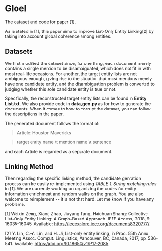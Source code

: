 # Gloel

The dataset and code for paper [1].

As is stated in [1], this paper aims to improve List-Only Entity Linking[2] by taking into account global coherence among entities.

## Datasets
We first modified the dataset since, for one thing, each document merely contains a single mention to be disambiguated, which does not fit in with most real-life occasions. For another, the target entity lists are not ambiguous enough, giving rise to the situation that most mentions merely have one candidate entity, and the disambiguation problem is converted to judging whether this sole candidate entity is true or not.

Specifically, the reconstructed target entity lists can be found in **Entity List.txt**. We also provide code in **data_gen.py** as for how to generate the documents. When it comes to how to corrupt the dataset, you can follow the descriptions in the paper.

The generated document follows the format of:
>Article: Houston Mavericks

>target entity name \t mention name \t sentence

and each Article is regarded as a separate document.

## Linking Method
Then regarding the specific linking method, the candidate genration process can be easily re-implemented using *TABLE 1. String matching rules* in [1]. We are currently working on organizing the codes for entity information enrichment and random walks on the graph. You are also welcome to reimplement -- it is not that hard. Let me know if you have any problems.

[1] Weixin Zeng, Xiang Zhao, Jiuyang Tang, Haichuan Shang: Collective List-Only Entity Linking: A Graph-Based Approach. IEEE Access, 2018, 6: 16035-16045. Available: https://ieeexplore.ieee.org/document/8320777/

[2] Y. Lin, C.-Y. Lin, and H. Ji, List-only entity linking, in Proc. 55th Annu. Meeting Assoc. Comput. Linguistics, Vancouver, BC, Canada, 2017, pp. 536-541. Available: https://doi.org/10.18653/v1/P17-2085
